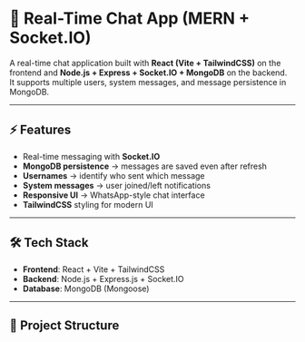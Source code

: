 # 💬 Real-Time Chat App (MERN + Socket.IO)

A real-time chat application built with **React (Vite + TailwindCSS)** on the frontend and **Node.js + Express + Socket.IO + MongoDB** on the backend.  
It supports multiple users, system messages, and message persistence in MongoDB.

---

## ⚡ Features
- Real-time messaging with **Socket.IO**
- **MongoDB persistence** → messages are saved even after refresh
- **Usernames** → identify who sent which message
- **System messages** → user joined/left notifications
- **Responsive UI** → WhatsApp-style chat interface
- **TailwindCSS** styling for modern UI

---

## 🛠️ Tech Stack
- **Frontend**: React + Vite + TailwindCSS
- **Backend**: Node.js + Express.js + Socket.IO
- **Database**: MongoDB (Mongoose)

---

## 📂 Project Structure

